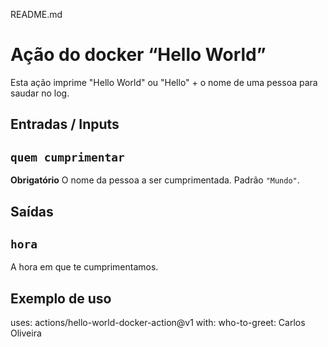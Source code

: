 README.md
 # Ação do docker “Hello World”

 Esta ação imprime "Hello World" ou "Hello" + o nome de uma pessoa para saudar no log.

 ## Entradas / Inputs

 ## `quem cumprimentar`

 **Obrigatório** O nome da pessoa a ser cumprimentada. Padrão `"Mundo"`.

 ## Saídas

 ## `hora`

 A hora em que te cumprimentamos.

 ## Exemplo de uso

 uses: actions/hello-world-docker-action@v1
 with:
   who-to-greet: Carlos Oliveira